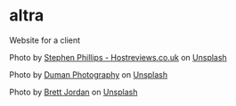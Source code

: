 # altra
Website for a client


Photo by <a href="https://unsplash.com/@hostreviews?utm_content=creditCopyText&utm_medium=referral&utm_source=unsplash">Stephen Phillips - Hostreviews.co.uk</a> on <a href="https://unsplash.com/photos/white-modem-outer-is-turned-on-LR_wX_klOPM?utm_content=creditCopyText&utm_medium=referral&utm_source=unsplash">Unsplash</a>
  

Photo by <a href="https://unsplash.com/@dmnphoto?utm_content=creditCopyText&utm_medium=referral&utm_source=unsplash">Duman Photography</a> on <a href="https://unsplash.com/photos/a-table-that-has-a-light-on-top-of-it-OBl1iZORl9Q?utm_content=creditCopyText&utm_medium=referral&utm_source=unsplash">Unsplash</a>
  
Photo by <a href="https://unsplash.com/@brett_jordan?utm_content=creditCopyText&utm_medium=referral&utm_source=unsplash">Brett Jordan</a> on <a href="https://unsplash.com/photos/black-and-white-remote-control-OCfHTaB5THQ?utm_content=creditCopyText&utm_medium=referral&utm_source=unsplash">Unsplash</a>
  